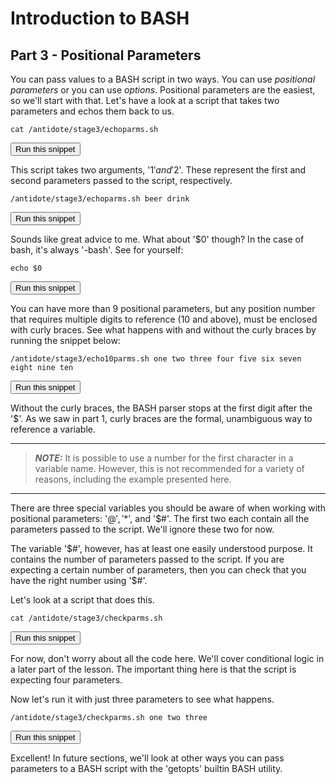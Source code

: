 # Introduction to BASH
## Part 3 - Positional Parameters

You can pass values to a BASH script in two ways.  You can use *positional parameters* or you can use *options*.  Positional parameters are the easiest, so we'll start with that.  Let's have a look at a script that takes two parameters and echos them back to us.

```
cat /antidote/stage3/echoparms.sh
```
<button type="button" class="btn btn-primary btn-sm" onclick="runSnippetInTab('linux1', this)">Run this snippet</button>

This script takes two arguments, '$1' and '$2'. These represent the first and second parameters passed to the script, respectively.

```
/antidote/stage3/echoparms.sh beer drink
```
<button type="button" class="btn btn-primary btn-sm" onclick="runSnippetInTab('linux1', this)">Run this snippet</button>

Sounds like great advice to me.  What about '$0' though?  In the case of bash, it's always '-bash'.  See for yourself:

```
echo $0
```
<button type="button" class="btn btn-primary btn-sm" onclick="runSnippetInTab('linux1', this)">Run this snippet</button>

You can have more than 9 positional parameters, but any position number that requires multiple digits to reference (10 and above), must be enclosed with curly braces.  See what happens with and without the curly braces by running the snippet below:

```
/antidote/stage3/echo10parms.sh one two three four five six seven eight nine ten
```
<button type="button" class="btn btn-primary btn-sm" onclick="runSnippetInTab('linux1', this)">Run this snippet</button>

Without the curly braces, the BASH parser stops at the first digit after the '$'.  As we saw in part 1, curly braces are the formal, unambiguous way to reference a variable.

---
> **_NOTE:_** It is possible to use a number for the first character in a variable name.  However, this is not recommended for a variety of reasons, including the example presented here.

---

There are three special variables you should be aware of when working with positional parameters:  '$@', '$*', and '$#'.  The first two each contain all the parameters passed to the script.  We'll ignore these two for now.

The variable '$#', however, has at least one easily understood purpose.  It contains the number of parameters passed to the script.  If you are expecting a certain number of parameters, then you can check that you have the right number using '$#'.

Let's look at a script that does this.

```
cat /antidote/stage3/checkparms.sh
```
<button type="button" class="btn btn-primary btn-sm" onclick="runSnippetInTab('linux1', this)">Run this snippet</button>

For now, don't worry about all the code here.  We'll cover conditional logic in a later part of the lesson.  The important thing here is that the script is expecting four parameters.

Now let's run it with just three parameters to see what happens.

```
/antidote/stage3/checkparms.sh one two three
```
<button type="button" class="btn btn-primary btn-sm" onclick="runSnippetInTab('linux1', this)">Run this snippet</button>


Excellent! In future sections, we'll look at other ways you can pass parameters to a BASH script with the 'getopts' builtin BASH utility.

